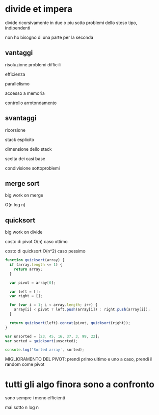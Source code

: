 # divide et impera

divide ricorsivamente in due o piu sotto problemi dello steso tipo, indipendenti

non ho bisogno di una parte per la seconda

## vantaggi

risoluzione problemi difficili

efficienza

parallelismo

accesso a memoria

controllo arrotondamento

## svantaggi

ricorsione

stack esplicito

dimensione dello stack

scelta dei casi base

condivisione sottoproblemi

## merge sort

big work on merge

O(n log n)

## quicksort

big work on divide

costo di pivot O(n) caso ottimo

costo di quicksort O(n^2) caso pessimo

```javascript
function quicksort(array) {
  if (array.length <= 1) {
    return array;
  }

  var pivot = array[0];

  var left = [];
  var right = [];

  for (var i = 1; i < array.length; i++) {
    array[i] < pivot ? left.push(array[i]) : right.push(array[i]);
  }

  return quicksort(left).concat(pivot, quicksort(right));
}

var unsorted = [23, 45, 16, 37, 3, 99, 22];
var sorted = quicksort(unsorted);

console.log('Sorted array', sorted);
```

MIGLIORAMENTO DEL PIVOT: prendi primo ultimo e uno a caso, prendi il random come
pivot

# tutti gli algo finora sono a confronto

sono sempre i meno efficienti

mai sotto n log n

